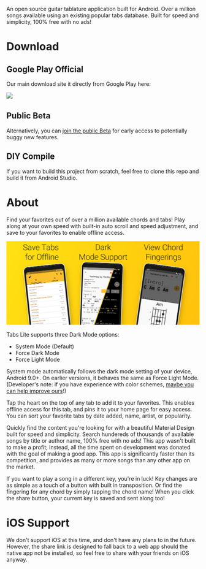 An open source guitar tablature application built for Android.  Over a million songs available using an existing popular tabs database. Built for speed and simplicity, 100% free with no ads!

# Download

## Google Play Official

Our main download site it directly from Google Play here:

[<img src="https://play.google.com/intl/en_us/badges/static/images/badges/en_badge_web_generic.png" width = "50px">](https://play.google.com/store/apps/details?id=com.gbros.tabslite)

## Public Beta 

Alternatively, you can [join the public Beta](https://play.google.com/apps/testing/com.gbros.tabslite) for early access to potentially buggy new features.

## DIY Compile

If you want to build this project from scratch, feel free to clone this repo and build it from Android Studio.

# About

Find your favorites out of over a million available chords and tabs! Play along at your own speed with built-in auto scroll and speed adjustment, and save to your favorites to enable offline access.

![Tabs Lite](img/screenshot/Tabs-Lite-Feature-Graphic.png "Tabs Lite Featured Image")

Tabs Lite supports three Dark Mode options:
 - System Mode (Default)
 - Force Dark Mode
 - Force Light Mode
 
 System mode automatically follows the dark mode setting of your device, Android 9.0+.  On earlier versions, it behaves the same as Force Light Mode.  (Developer's note: if you have experience with color schemes, [maybe you can help improve ours](https://github.com/cullub/Tabs-Lite/issues/48)!)

Tap the heart on the top of any tab to add it to your favorites.  This enables offline access for this tab, and pins it to your home page for easy access.  You can sort your favorite tabs by date added, name, artist, or popularity.

Quickly find the content you're looking for with a beautiful Material Design built for speed and simplicity. Search hundereds of thousands of available songs by title or author name, 100% free with no ads!  This app wasn't built to make a profit; instead, all the time spent on development was donated with the goal of making a good app.  This app is significantly faster than its competition, and provides as many or more songs than any other app on the market.

If you want to play a song in a different key, you're in luck!  Key changes are as simple as a touch of a button with built in transposition. Or find the fingering for any chord by simply tapping the chord name!  When you click the share button, your current key is saved and sent along too!

# iOS Support

We don't support iOS at this time, and don't have any plans to in the future.  However, the share link is designed to fall back to a web app should the native app not be installed, so feel free to share with your friends on iOS anyway.
